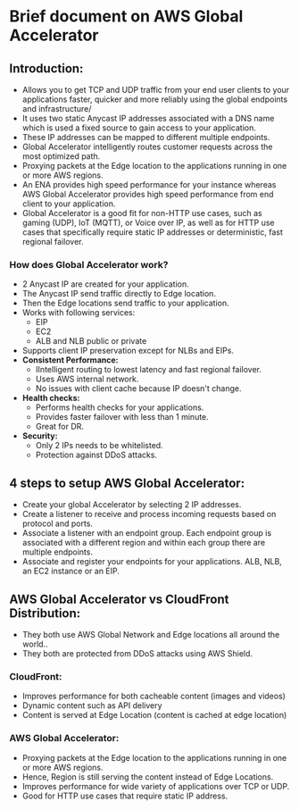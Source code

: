 # Brief document on AWS Global Accelerator

## Introduction:

- Allows you to get TCP and UDP traffic from your end user clients to your applications
  faster, quicker and more reliably using the global endpoints and infrastructure/
- It uses two static Anycast IP addresses associated with a DNS name which is used a fixed
  source to gain access to your application.
- These IP addresses can be mapped to different multiple endpoints.
- Global Accelerator intelligently routes customer requests across the most
  optimized path.
- Proxying packets at the Edge location to the applications running in one or more AWS regions.
- An ENA provides high speed performance for your instance whereas AWS Global
  Accelerator provides high speed performance from end client to your application.
- Global Accelerator is a good fit for non-HTTP use cases, such as gaming (UDP), IoT (MQTT), or Voice over IP, as well
  as for HTTP use cases that specifically require static IP addresses or deterministic, fast regional failover.

### How does Global Accelerator work?
- 2 Anycast IP are created for your application.
- The Anycast IP send traffic directly to Edge location.
- Then the Edge locations send traffic to your application.
- Works with following services:
  - EIP
  - EC2
  - ALB and NLB public or private
- Supports client IP preservation except for NLBs and EIPs.
- **Consistent Performance:**
  - IIntelligent routing to lowest latency and fast regional failover.
  - Uses AWS internal network.
  - No issues with client cache because IP doesn't change.
- **Health checks:**
  - Performs health checks for your applications.
  - Provides faster failover with less than 1 minute.
  - Great for DR.
- **Security:**
  - Only 2 IPs needs to be whitelisted.
  - Protection against DDoS attacks.

## 4 steps to setup AWS Global Accelerator:
  - Create your global Accelerator by selecting 2 IP addresses.
  - Create a listener to receive and process incoming requests based on protocol
    and ports.
  - Associate a listener with an endpoint group. Each endpoint group is associated
    with a different region and within each group there are multiple endpoints.
  - Associate and register your endpoints for your applications. ALB, NLB, an EC2
    instance or an EIP.


## AWS Global Accelerator vs CloudFront Distribution:
- They both use AWS Global Network and Edge locations all around the world..
- They both are protected from DDoS attacks using AWS Shield.

### CloudFront:
  - Improves performance for both cacheable content (images and videos)
  - Dynamic content such as API delivery
  - Content is served at Edge Location (content is cached at edge location)

### AWS Global Accelerator:
  - Proxying packets at the Edge location to the applications running in one or more AWS regions.
  - Hence, Region is still serving the content instead of Edge Locations.
  - Improves performance for wide variety of applications over TCP or UDP.
  - Good for HTTP use cases that require static IP address.